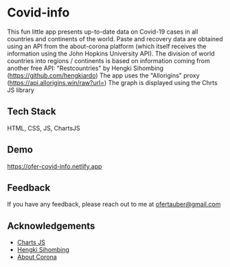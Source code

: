 # Covid-info

This fun little app presents up-to-date data on Covid-19 cases in all countries and continents of the world.
Paste and recovery data are obtained using an API from the about-corona platform (which itself receives the information using the John Hopkins University API).
The division of world countries into regions / continents is based on information coming from another free API: "Restcountries" by Hengki Sihombing (https://github.com/hengkiardo)
The app uses the "Allorigins" proxy (https://api.allorigins.win/raw?url=)
The graph is displayed using the Chrts JS library

## Tech Stack

HTML, CSS, JS, ChartsJS

## Demo

https://ofer-covid-info.netlify.app

## Feedback

If you have any feedback, please reach out to me at ofertauber@gmail.com

## Acknowledgements

- [Charts JS](https://www.chartjs.org)
- [Hengki Sihombing](https://github.com/hengkiardo)
- [About Corona](https://about-corona.net)

